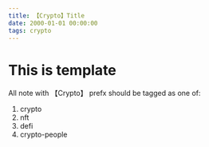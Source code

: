 ```yaml
---
title: 【Crypto】Title
date: 2000-01-01 00:00:00
tags: crypto
---
```


# This is template

All note with 【Crypto】 prefx should be tagged as one of: 

1. crypto
1. nft
1. defi
1. crypto-people
